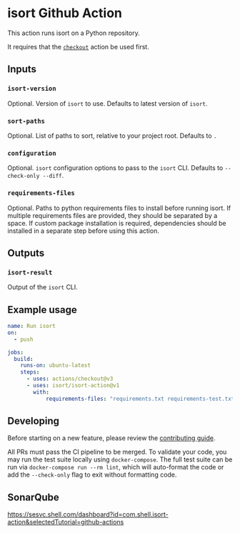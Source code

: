 # isort Github Action

This action runs isort on a Python repository.

It requires that the [`checkout`][github-checkout] action be used first.

## Inputs

### `isort-version`

Optional. Version of `isort` to use. Defaults to latest version of `isort`.

### `sort-paths`

Optional. List of paths to sort, relative to your project root. Defaults to `.`

### `configuration`

Optional. `isort` configuration options to pass to the `isort` CLI. Defaults to `--check-only --diff`.

### `requirements-files`

Optional. Paths to python requirements files to install before running isort.
If multiple requirements files are provided, they should be separated by a space.
If custom package installation is required, dependencies should be installed in a separate step before using this action.

## Outputs

### `isort-result`

Output of the `isort` CLI.

## Example usage

```yaml
name: Run isort
on:
  - push

jobs:
  build:
    runs-on: ubuntu-latest
    steps:
      - uses: actions/checkout@v3
      - uses: isort/isort-action@v1
        with:
            requirements-files: "requirements.txt requirements-test.txt"
```

## Developing

Before starting on a new feature, please review the [contributing guide][contributors-guide].

All PRs must pass the CI pipeline to be merged.
To validate your code, you may run the test suite locally using `docker-compose`.
The full test suite can be run via `docker-compose run --rm lint`, which will auto-format the code
or add the `--check-only` flag to exit without formatting code.

[contributors-guide]: CONTRIBUTING.md
[github-checkout]: https://github.com/actions/checkout

## SonarQube

https://sesvc.shell.com/dashboard?id=com.shell.isort-action&selectedTutorial=github-actions
